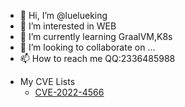 - 👋 Hi, I’m @luelueking
- 👀 I’m interested in WEB
- 🌱 I’m currently learning GraalVM,K8s
- 💞️ I’m looking to collaborate on ...
- 📫 How to reach me QQ:2336485988

<!---
luelueking/luelueking is a ✨ special ✨ repository because its `README.md` (this file) appears on your GitHub profile.
You can click the Preview link to take a look at your changes.
--->
- My CVE Lists
  - [CVE-2022-4566](https://www.cve.org/CVERecord?id=CVE-2022-4566)

